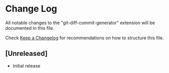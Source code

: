 # Change Log

All notable changes to the "git-diff-commit-generator" extension will be documented in this file.

Check [Keep a Changelog](http://keepachangelog.com/) for recommendations on how to structure this file.

## [Unreleased]

- Initial release